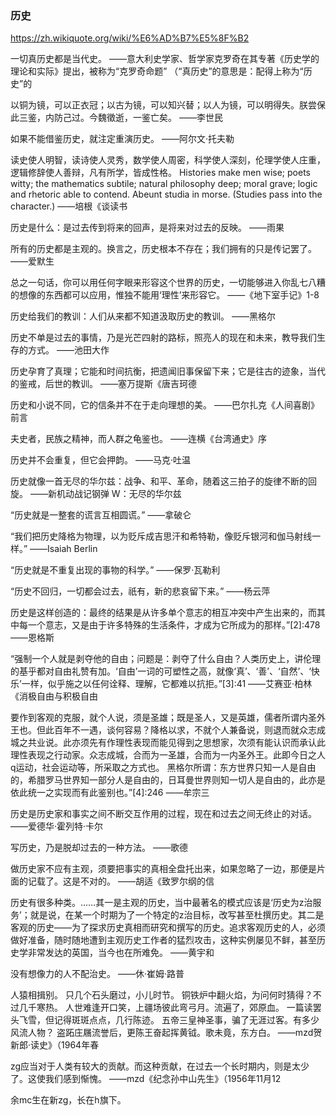 ### 历史
https://zh.wikiquote.org/wiki/%E6%AD%B7%E5%8F%B2

一切真历史都是当代史。
——意大利史学家、哲学家克罗奇在其专著《历史学的理论和实际》提出，被称为“克罗奇命题”
（“真历史”的意思是：配得上称为“历史”的

以铜为镜，可以正衣冠；以古为镜，可以知兴替；以人为镜，可以明得失。朕尝保此三鉴，内防己过。今魏徵逝，一鉴亡矣。
——李世民

如果不能借鉴历史，就注定重演历史。
——阿尔文‧托夫勒

读史使人明智，读诗使人灵秀，数学使人周密，科学使人深刻，伦理学使人庄重，逻辑修辞使人善辩，凡有所学，皆成性格。
Histories make men wise; poets witty; the mathematics subtile; natural philosophy deep; moral grave; logic and rhetoric able to contend. Abeunt studia in morse. (Studies pass into the character.)
——培根《谈读书

历史是什么：是过去传到将来的回声，是将来对过去的反映。
——雨果

所有的历史都是主观的。换言之，历史根本不存在；我们拥有的只是传记罢了。
——爱默生

总之一句话，你可以用任何字眼来形容这个世界的历史，一切能够进入你乱七八糟的想像的东西都可以应用，惟独不能用‘理性’来形容它。
——《地下室手记》1-8

历史给我们的教训：人们从来都不知道汲取历史的教训。
——黑格尔

历史不单是过去的事情，乃是光芒四射的路标，照亮人的现在和未来，教导我们生存的方式。
——池田大作

历史孕育了真理；它能和时间抗衡，把遗闻旧事保留下来；它是往古的迹象，当代的鉴戒，后世的教训。
——塞万提斯《唐吉珂德

历史和小说不同，它的信条并不在于走向理想的美。
——巴尔扎克《人间喜剧》前言

夫史者，民族之精神，而人群之龟鉴也。
——连横《台湾通史》序

历史并不会重复，但它会押韵。
——马克·吐温

历史就像一首无尽的华尔兹：战争、和平、革命，随着这三拍子的旋律不断的回旋。
——新机动战记钢弹 W：无尽的华尔兹

“历史就是一整套的谎言互相圆谎。”
——拿破仑

“我们把历史降格为物理，以为贬斥成吉思汗和希特勒，像贬斥银河和伽马射线一样。”
——Isaiah Berlin

“历史就是不重复出现的事物的科学。”
——保罗·瓦勒利

“历史不回归，一切都会过去，祇有，新的悲哀留下来。”
——杨云萍

历史是这样创造的：最终的结果是从许多单个意志的相互冲突中产生出来的，而其中每一个意志，又是由于许多特殊的生活条件，才成为它所成为的那样。”[2]:478
——恩格斯

“强制一个人就是剥夺他的自由；问题是：剥夺了什么自由？人类历史上，讲伦理的基乎都对自由礼赞有加。‘自由’一词的可塑性之高，就像‘真’、‘善’、‘自然’、‘快乐’一样，似乎施之以任何诠释、理解，它都难以抗拒。”[3]:41
——艾赛亚·柏林《消极自由与积极自由

要作到客观的克服，就个人说，须是圣雄；既是圣人，又是英雄，儒者所谓内圣外王也。但此百年不一遇，谈何容易？降格以求，不就个人兼备说，则退而就众志成城之共业说。此亦须先有作理性表现而能见得到之思想家，次须有能认识而承认此理性表现之行动家。众志成城，合而为一圣雄，合而为一内圣外王。此即今日之人q运动，社会运动等，所采取之方式也。
黑格尔所谓：东方世界只知一人是自由的，希腊罗马世界知一部分人是自由的，日耳曼世界则知一切人是自由的，此亦是依此统一之实现而有此鉴别也。”[4]:246
——牟宗三

历史是历史家和事实之间不断交互作用的过程，现在和过去之间无终止的对话。
——爱德华·霍列特·卡尔

写历史，乃是脱却过去的一种方法。
——歌德

做历史家不应有主观，须要把事实的真相全盘托出来，如果忽略了一边，那便是片面的记载了。这是不对的。
——胡适《致罗尔纲的信

历史有很多种类。……其一是主观的历史，当中最著名的模式应该是‘历史为z治服务’；就是说，在某一个时期为了一个特定的z治目标，改写甚至杜撰历史。其二是客观的历史——为了探求历史真相而研究和撰写的历史。追求客观历史的人，必须做好准备，随时随地遭到主观历史工作者的猛烈攻击，这种实例屡见不鲜，甚至历史学非常发达的英国，当今也在所难免。
——黄宇和

没有想像力的人不配治史。
——休·崔姆·路普

人猿相揖别。
只几个石头磨过，小儿时节。
铜铁炉中翻火焰，为问何时猜得？不过几千寒热。
人世难逢开口笑，上疆场彼此弯弓月。流遍了，郊原血。
一篇读罢头飞雪，但记得斑斑点点，几行陈迹。
五帝三皇神圣事，骗了无涯过客。有多少风流人物？
盗跖庄屩流誉后，更陈王奋起挥黄钺。歌未竟，东方白。
——mzd贺新郎·读史》（1964年春

zg应当对于人类有较大的贡献。而这种贡献，在过去一个长时期内，则是太少了。这使我们感到惭愧。
——mzd《纪念孙中山先生》（1956年11月12

余mc生在新zg，长在h旗下。

